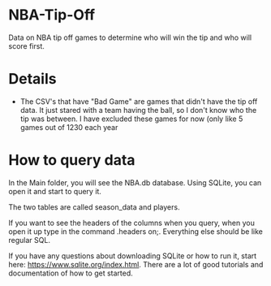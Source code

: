 # NBA-Tip-Off
Data on NBA tip off games to determine who will win the tip and who will score first.

# Details
- The CSV's that have "Bad Game" are games that didn't have the tip off data. It just stared with a team having the ball, so I don't know who the tip was between. I have excluded these games for now (only like 5 games out of 1230 each year
 
# How to query data
In the Main folder, you will see the NBA.db database. Using SQLite, you can open it and start to query it.

The two tables are called season_data and players.

If you want to see the headers of the columns when you query, when you open it up type in the command .headers on;. Everything else should be like regular SQL.

If you have any questions about downloading SQLite or how to run it, start here: https://www.sqlite.org/index.html. There are a lot of good tutorials and documentation of how to get started. 
